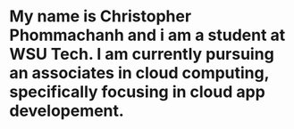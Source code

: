 # My name is Christopher Phommachanh and i am a student at WSU Tech. I am currently pursuing an associates in cloud computing, specifically focusing in cloud app developement.
